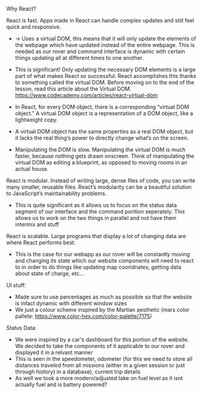 Why React?

React is fast. Apps made in React can handle complex updates and still feel quick and responsive. 
- -> Uses a virtual DOM, this means that it will only update the elements of the webpage which have updated instead of the entire webpage. This is needed as our rover and command interface is dynamic with certain things updating all at different times to one another. 
- This is significant! Only updating the necessary DOM elements is a large part of what makes React so successful. React accomplishes this thanks to something called the virtual DOM. Before moving on to the end of the lesson, read this article about the Virtual DOM.
https://www.codecademy.com/articles/react-virtual-dom
- In React, for every DOM object, there is a corresponding “virtual DOM object.” A virtual DOM object is a representation of a DOM object, like a lightweight copy.

- A virtual DOM object has the same properties as a real DOM object, but it lacks the real thing’s power to directly change what’s on the screen.

- Manipulating the DOM is slow. Manipulating the virtual DOM is much faster, because nothing gets drawn onscreen. Think of manipulating the virtual DOM as editing a blueprint, as opposed to moving rooms in an actual house.

React is modular. Instead of writing large, dense files of code, you can write many smaller, reusable files. React’s modularity can be a beautiful solution to JavaScript’s maintainability problems. 
- This is quite significant as it allows us to focus on the status data segment of our interface and the command porition seperately. This allows us to work on the two things in parallel and not have them intermix and stuff

React is scalable. Large programs that display a lot of changing data are where React performs best. 
- This is the case for our webapp as our rover will be constantly moving and changing its state which our website components will need to react to in order to do things like updating map cooridnates, getting data about state of charge, etc...

UI stuff:
- Made sure to use percentages as much as possible so that the website is infact dynamic with different window sizes 
- We just a colour scheme inspired by the Martian aesthetic (mars color pallete: https://www.color-hex.com/color-palette/7175)

Status Data:
- We were inspired by a car's dashboard for this portion of the website. We decided to take the components of it applicable to our rover and displayed it in a relvant manner 
- This is seen in the speedometer, odometer (for this we need to store all distances traveled from all missions (either in a given session or just through history) in a database), current trip details
- As well we took a more modern/adjusted take on fuel level as it isnt actually fuel and is battery powered? 
